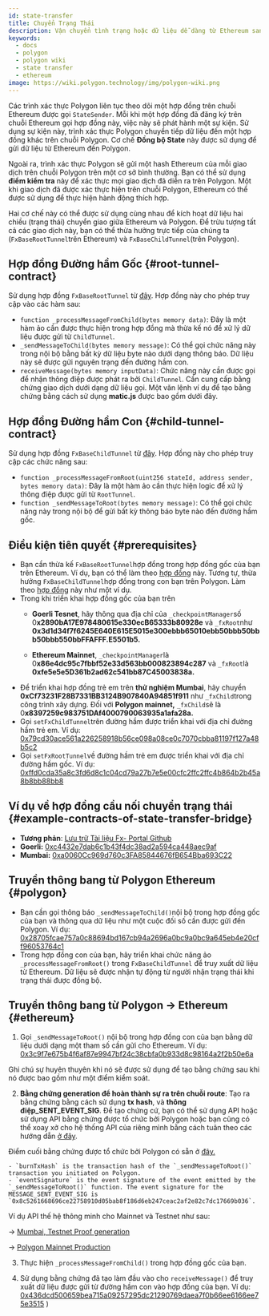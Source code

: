 ```yaml
---
id: state-transfer
title: Chuyển Trạng Thái
description: Vận chuyển tình trạng hoặc dữ liệu dễ dàng từ Ethereum sang Polygon.
keywords:
  - docs
  - polygon
  - polygon wiki
  - state transfer
  - ethereum
image: https://wiki.polygon.technology/img/polygon-wiki.png
---
```


Các trình xác thực Polygon liên tục theo dõi một hợp đồng trên chuỗi Ethereum được gọi `StateSender`. Mỗi khi một hợp đồng đã đăng ký trên chuỗi Ethereum gọi hợp đồng này, việc này sẽ phát hành một sự kiện. Sử dụng sự kiện này, trình xác thực Polygon chuyển tiếp dữ liệu đến một hợp đồng khác trên chuỗi Polygon. Cơ chế **Đồng bộ State** này được sử dụng để gửi dữ liệu từ Ethereum đến Polygon.

Ngoài ra, trình xác thực Polygon sẽ gửi một hash Ethereum của mỗi giao dịch trên chuỗi Polygon trên một cơ sở bình thường. Bạn có thể sử dụng **điểm kiểm tra** này để xác thực mọi giao dịch đã diễn ra trên Polygon. Một khi giao dịch đã được xác thực hiện trên chuỗi Polygon, Ethereum có thể được sử dụng để thực hiện hành động thích hợp.

Hai cơ chế này có thể được sử dụng cùng nhau để kích hoạt dữ liệu hai chiều (trạng thái) chuyển giao giữa Ethereum và Polygon. Để trừu tượng tất cả các giao dịch này, bạn có thể thừa hưởng trực tiếp của chúng ta (`FxBaseRootTunnel`trên Ethereum) và `FxBaseChildTunnel`(trên Polygon).

## Hợp đồng Đường hầm Gốc {#root-tunnel-contract}

Sử dụng hợp đồng `FxBaseRootTunnel` từ [đây](https://github.com/jdkanani/fx-portal/blob/main/contracts/tunnel/FxBaseRootTunnel.sol). Hợp đồng này cho phép truy cập vào các hàm sau:

- `function _processMessageFromChild(bytes memory data)`: Đây là một hàm ảo cần được thực hiện trong hợp đồng mà thừa kế nó để xử lý dữ liệu được gửi từ `ChildTunnel`.
- `_sendMessageToChild(bytes memory message)`: Có thể gọi chức năng này trong nội bộ bằng bất kỳ dữ liệu byte nào dưới dạng thông báo. Dữ liệu này sẽ được gửi nguyên trạng đến đường hầm con.
- `receiveMessage(bytes memory inputData)`: Chức năng này cần được gọi để nhận thông điệp được phát ra bởi `ChildTunnel`. Cần cung cấp bằng chứng giao dịch dưới dạng dữ liệu gọi. Một văn lệnh ví dụ để tạo bằng chứng bằng cách sử dụng **matic.js** được bao gồm dưới đây.

## Hợp đồng Đường hầm Con {#child-tunnel-contract}

Sử dụng hợp đồng `FxBaseChildTunnel` từ [đây](https://github.com/jdkanani/fx-portal/blob/main/contracts/tunnel/FxBaseChildTunnel.sol). Hợp đồng này cho phép truy cập các chức năng sau:

- `function _processMessageFromRoot(uint256 stateId, address sender, bytes memory data)`: Đây là một hàm ảo cần thực hiện logic để xử lý thông điệp được gửi từ `RootTunnel`.
- `function _sendMessageToRoot(bytes memory message)`: Có thể gọi chức năng này trong nội bộ để gửi bất kỳ thông báo byte nào đến đường hầm gốc.

## Điều kiện tiên quyết {#prerequisites}

- Bạn cần thừa kế `FxBaseRootTunnel`hợp đồng trong hợp đồng gốc của bạn trên Ethereum. Ví dụ, bạn có thể làm theo [hợp đồng](https://github.com/jdkanani/fx-portal/blob/main/contracts/examples/state-transfer/FxStateRootTunnel.sol) này. Tương tự, thừa hưởng `FxBaseChildTunnel`hợp đồng trong con bạn trên Polygon. Làm theo [hợp đồng](https://github.com/jdkanani/fx-portal/blob/main/contracts/examples/state-transfer/FxStateChildTunnel.sol) này như một ví dụ.
- Trong khi triển khai hợp đồng gốc của bạn trên
  - **Goerli Tesnet**, hãy thông qua địa chỉ của `_checkpointManager`số 0**x2890bA17E978480615e330ecB65333b80928e** và `_fxRoot`như **0x3d1d34f7f6245E640E615E5015e300ebbb65010ebb50bbb50bbb50bbb550bbFFAFFF.E5501b5.**

  - **Ethereum Mainnet**, `_checkpointManager`là 0**x86e4dc95c7fbbf52e33d563bb000823894c287** và `_fxRoot`là **0xfe5e5e5D361b2ad62c541bb87C45003838a.**
- Để triển khai hợp đồng trẻ em trên **thử nghiệm Mumbai**, hãy chuyển **0xCf73231F28B7331BB3124B907840A94851f911** như `_fxChild`trong công trình xây dựng. Đối với **Polygon mainnet,** `_fxChild`sẽ là 0**x8397259c983751DAf4000790063935a1afa28a.**
- Gọi `setFxChildTunnel`trên đường hầm được triển khai với địa chỉ đường hầm trẻ em. Ví dụ: [0x79cd30ace561a226258918b56ce098a08ce0c7070cbba81197f127a48b5c2](https://goerli.etherscan.io/tx/0x79cd30ace561a226258918b56ce098a08ce0c70707a80bba91197f127a48b5c2)
- Gọi `setFxRootTunnel`về đường hầm trẻ em được triển khai với địa chỉ đường hầm gốc. Ví dụ: [0xffd0cda35a8c3fd6d8c1c04cd79a27b7e5e00cfc2ffc2ffc4b864b2b45a8b8bb88bb8](https://mumbai.polygonscan.com/tx/0xffd0cda35a8c3fd6d8c1c04cd79a27b7e5e00cfc2ffc4b864d2b45a8bb7e98b8/internal-transactions)

## Ví dụ về hợp đồng cầu nối chuyển trạng thái {#example-contracts-of-state-transfer-bridge}

- **Tương phản**: [Lưu trữ Tài liệu Fx- Portal Github](https://github.com/jdkanani/fx-portal/tree/main/contracts/tunnel)
- **Goerli:** [0xc4432e7dab6c1b43f4dc38ad2a594ca448aec9af](https://goerli.etherscan.io/address/0xc4432e7dab6c1b43f4dc38ad2a594ca448aec9af)
- **Mumbai:** [0xa0060Cc969d760c3FA85844676fB654Bba693C22](https://mumbai.polygonscan.com/address/0xa0060Cc969d760c3FA85844676fB654Bba693C22/transactions)

## Truyền thông bang từ Polygon Ethereum {#polygon}

- Bạn cần gọi thông báo `_sendMessageToChild()`nội bộ trong hợp đồng gốc của bạn và thông qua dữ liệu như một cuộc đối số cần được gửi đến Polygon. Ví dụ: [0x28705fcae757a0c88694bd167cb94a2696a0bc9a0bc9a645eb4e20cff96053764c1](https://goerli.etherscan.io/tx/0x28705fcae757a0c88694bd167cb94a2696a0bc9a645eb4ae20cff960537644c1)
- Trong hợp đồng con của bạn, hãy triển khai chức năng ảo `_processMessageFromRoot()` trong `FxBaseChildTunnel` để truy xuất dữ liệu từ Ethereum. Dữ liệu sẽ được nhận tự động từ người nhận trạng thái khi trạng thái được đồng bộ.

## Truyền thông bang từ Polygon → Ethereum {#ethereum}

1. Gọi `_sendMessageToRoot()` nội bộ trong hợp đồng con của bạn bằng dữ liệu dưới dạng một tham số cần gửi cho Ethereum. Ví dụ: [0x3c9f7e675b4f6af87e9947bf24c38cbfa0b933d8c98164a2f2b50e6a](https://mumbai.polygonscan.com/tx/0x3cc9f7e675bb4f6af87ee99947bf24c38cbffa0b933d8c981644a2f2b550e66a/logs)

Ghi chú sự huyên thuyên khi nó sẽ được sử dụng để tạo bằng chứng sau khi nó được bao gồm như một điểm kiểm soát.

2. **Bằng chứng generation để hoàn thành sự ra trên chuỗi route**: Tạo ra bằng chứng bằng cách sử dụng **tx hash**, và **thông điệp_SENT_EVENT_SIG**. Để tạo chứng cứ, bạn có thể sử dụng API hoặc sử dụng API bằng chứng được tổ chức bởi Polygon hoặc bạn cũng có thể xoay xở cho hệ thống API của riêng mình bằng cách tuân theo các hướng dẫn [ở đây](https://github.com/maticnetwork/proof-generation-api).

Điểm cuối bằng chứng được tổ chức bởi Polygon có sẵn ở [đây.](https://proof-generator.polygon.technology/api/v1/matic/exit-payload/{burnTxHash}?eventSignature={eventSignature})

    - `burnTxHash` is the transaction hash of the `_sendMessageToRoot()` transaction you initiated on Polygon.
    - `eventSignature` is the event signature of the event emitted by the `_sendMessageToRoot()` function. The event signature for the MESSAGE_SENT_EVENT_SIG is `0x8c5261668696ce22758910d05bab8f186d6eb247ceac2af2e82c7dc17669b036`.

Ví dụ API thế hệ thông minh cho Mainnet và Testnet như sau:

→ [Mumbai, Testnet Proof generation](https://proof-generator.polygon.technology/api/v1/mumbai/exit-payload/0x4756b76a9611cffee3d2eb645819e988c34615621ea256f818ab788d81e1f838?eventSignature=0x8c5261668696ce22758910d05bab8f186d6eb247ceac2af2e82c7dc17669b036)

→ [Polygon Mainnet Production](https://proof-generator.polygon.technology/api/v1/matic/exit-payload/0x70bb6dbee84bd4ef1cd1891c666733d0803d81ac762ff7fdc4726e4525c1e23b?eventSignature=0x8c5261668696ce22758910d05bab8f186d6eb247ceac2af2e82c7dc17669b036)

3. Thực hiện `_processMessageFromChild()` trong hợp đồng gốc của bạn.

4. Sử dụng bằng chứng đã tạo làm đầu vào cho `receiveMessage()` để truy xuất dữ liệu được gửi từ đường hầm con vào hợp đồng của bạn. Ví dụ: [0x436dcd500659bea715a09257295dc21290769daea7f0b66ee6166ee75e3515](https://goerli.etherscan.io/tx/0x436dcd500659bea715a09d9257295ddc21290769daeea7f0b666166ef75e3515) )

